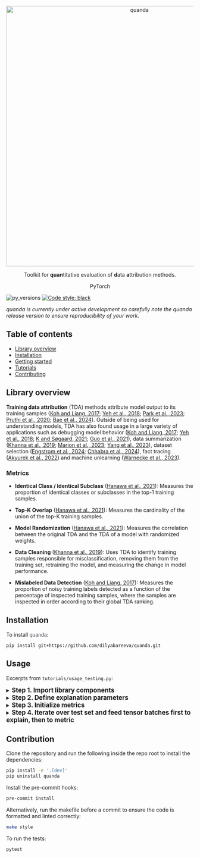 <p align="center">
<picture>
  <source media="(prefers-color-scheme: dark)" srcset="https://github.com/user-attachments/assets/e4dd026b-1325-4368-9fd5-9f2e67767371">
  <source media="(prefers-color-scheme: light)" srcset="https://github.com/user-attachments/assets/d07deeba-8a76-40f6-910d-0523897b2a29">
  <img width="700" alt="quanda" src="https://github.com/user-attachments/assets/d07deeba-8a76-40f6-910d-0523897b2a29g">
</picture>
</p>



  <source width="700" media="(prefers-color-scheme: light)" srcset="https://github.com/user-attachments/assets/e4dd026b-1325-4368-9fd5-9f2e67767371">
  <source width="700" media="(prefers-color-scheme: dark)" srcset="https://github.com/user-attachments/assets/d07deeba-8a76-40f6-910d-0523897b2a29">
  
<p align="center">Toolkit for <b>quan</b>titative evaluation of <b>d</b>ata <b>a</b>ttribution methods.</p>
<p align="center">
  PyTorch
</p>


![py_versions](https://github.com/dilyabareeva/quanda/assets/44092813/36499a1d-aefb-455f-b73a-57ca4794f31f)
[![Code style: black](https://img.shields.io/badge/code%20style-black-000000.svg)](https://github.com/psf/black)

_quanda is currently under active development so carefully note the quanda release version to ensure reproducibility of your work._


## Table of contents


* [Library overview](#library-overview)
* [Installation](#installation)
* [Getting started](#getting-started)
* [Tutorials](#tutorials)
* [Contributing](#contributing)

## Library overview
**Training data attribution** (TDA) methods attribute model output to its training samples ([Koh and Liang, 2017](https://proceedings.mlr.press/v70/koh17a.html); [Yeh et al., 2018](https://proceedings.neurips.cc/paper_files/paper/2018/file/8a7129b8f3edd95b7d969dfc2c8e9d9d-Paper.pdf); [Park et al., 2023](https://proceedings.mlr.press/v202/park23c.html); [Pruthi et al., 2020](https://proceedings.neurips.cc/paper_files/paper/2020/file/e6385d39ec9394f2f3a354d9d2b88eec-Paper.pdf); [Bae et al., 2024](https://arxiv.org/abs/2405.12186)). Outside of being used for understanding models, TDA has also found usage in a large variety of applications such as debugging model behavior ([Koh and Liang, 2017](https://proceedings.mlr.press/v70/koh17a.html); [Yeh et al., 2018](https://proceedings.neurips.cc/paper_files/paper/2018/file/8a7129b8f3edd95b7d969dfc2c8e9d9d-Paper.pdf); [K and Søgaard, 2021](https://arxiv.org/abs/2111.04683); [Guo et al., 2021](https://aclanthology.org/2021.emnlp-main.808)), data summarization ([Khanna et al., 2019](https://proceedings.mlr.press/v89/khanna19a.html); [Marion et al., 2023](https://openreview.net/forum?id=XUIYn3jo5T); [Yang et al., 2023](https://openreview.net/forum?id=4wZiAXD29TQ)), dataset selection ([Engstrom et al., 2024](https://openreview.net/forum?id=GC8HkKeH8s); [Chhabra et al., 2024](https://openreview.net/forum?id=HE9eUQlAvo)), fact tracing ([Akyurek et al., 2022](https://aclanthology.org/2022.findings-emnlp.180)) and machine unlearning ([Warnecke
et al., 2023](https://arxiv.org/abs/2108.11577)).

### Metrics

- **Identical Class / Identical Subclass** ([Hanawa et al., 2021](https://openreview.net/forum?id=9uvhpyQwzM_)): Measures the proportion of identical classes or subclasses in the top-1 training samples.

-  **Top-K Overlap**  ([Hanawa et al., 2021](https://openreview.net/forum?id=9uvhpyQwzM_)): Measures the cardinality of the union of the top-K training samples.

- **Model Randomization** ([Hanawa et al., 2021](https://openreview.net/forum?id=9uvhpyQwzM_)): Measures the correlation between the original TDA and the TDA of a model with randomized weights.

- **Data Cleaning** ([Khanna et al., 2019](https://proceedings.mlr.press/v89/khanna19a.html)): Uses TDA to identify training samples responsible for misclassification, removing them from the training set, retraining the model, and measuring the change in model performance.

- **Mislabeled Data Detection** ([Koh and Liang, 2017](https://proceedings.mlr.press/v70/koh17a.html)): Measures the proportion of noisy training labels detected as a function of the percentage of inspected training samples, where the samples are inspected in order according to their global TDA ranking.



## Installation


To install
<span style="color: #4D4352; font-family: 'arial narrow', arial, sans-serif;">
quanda</span>:

```setup
pip install git+https://github.com/dilyabareeva/quanda.git
```

## Usage

Excerpts from `tutorials/usage_testing.py`:

<details>
<summary><b><big>Step 1. Import library components</big></b></summary>

```python
from quanda.explainers.wrappers import captum_similarity_explain, CaptumSimilarity
from quanda.metrics.localization import ClassDetectionMetric
from quanda.metrics.randomization import ModelRandomizationMetric
from quanda.metrics.unnamed.top_k_overlap import TopKOverlapMetric
```
</details>

<details>

<summary><b><big>Step 2. Define explanation parameters</big></b></summary>

While `explainer_cls` is passed directly to the metric, `explain` function is used to generate explanations fed to a metric.
```python
explainer_cls = CaptumSimilarity
explain = captum_similarity_explain
explain_fn_kwargs = {"layers": "avgpool"}
model_id = "default_model_id"
cache_dir = "./cache"
```
</details>

<details>

<summary><b><big>Step 3. Initialize metrics</big></b></summary>

```python
model_rand = ModelRandomizationMetric(
        model=model,
        train_dataset=train_set,
        explainer_cls=explainer_cls,
        expl_kwargs=explain_fn_kwargs,
        model_id=model_id,
        cache_dir=cache_dir,
        correlation_fn="spearman",
        seed=42,
        device=DEVICE,
)

id_class = IdenticalClass(model=model, train_dataset=train_set, device=DEVICE)

top_k = TopKOverlap(model=model, train_dataset=train_set, top_k=1, device=DEVICE)

# dataset cleaning
pl_module = BasicLightningModule(
    model=copy.deepcopy(model),
    optimizer=torch.optim.SGD,
    lr=0.01,
    criterion=torch.nn.CrossEntropyLoss(),
)
trainer = Trainer.from_lightning_module(model, pl_module)

data_clean = DatasetCleaning(
    model=model,
    train_dataset=train_set,
    global_method="sum_abs",
    trainer=trainer,
    trainer_fit_kwargs={"max_epochs": 3},
    top_k=50,
    device=DEVICE,
)
```
</details>

<details>
<summary><b><big>Step 4. Iterate over test set and feed tensor batches first to explain, then to metric</big></b></summary>

```python
for i, (data, target) in enumerate(tqdm(test_loader)):
    data, target = data.to(DEVICE), target.to(DEVICE)
    tda = explain(
        model=model,
        model_id=model_id,
        cache_dir=cache_dir,
        test_tensor=data,
        train_dataset=train_set,
        device=DEVICE,
        **explain_fn_kwargs,
    )
    model_rand.update(data, tda)
    id_class.update(target, tda)
    top_k.update(tda)
    data_clean.update(tda)

print("Model randomization metric output:", model_rand.compute())
print("Identical class metric output:", id_class.compute())
print("Top-k overlap metric output:", top_k.compute())

print("Dataset cleaning metric computation started...")
print("Dataset cleaning metric output:", data_clean.compute())
```
</details>

## Contribution
Clone the repository and run the following inside the repo root to install the dependencies:

```bash
pip install -e '.[dev]'
pip uninstall quanda
```

Install the pre-commit hooks:
```bash
pre-commit install
```

Alternatively, run the makefile before a commit to ensure the code is formatted and linted correctly:
```bash
make style
```

To run the tests:
```bash
pytest
```
